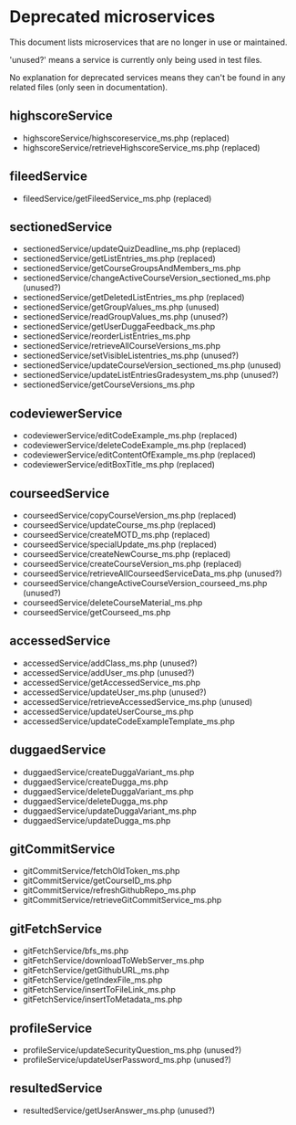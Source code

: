 # Deprecated microservices

This document lists microservices that are no longer in use or maintained.

'unused?' means a service is currently only being used in test files.

No explanation for deprecated services means they can't be found in any related files (only seen in documentation).

## highscoreService
- highscoreService/highscoreservice_ms.php (replaced)
- highscoreService/retrieveHighscoreService_ms.php (replaced)

## fileedService
- fileedService/getFileedService_ms.php (replaced)

## sectionedService
- sectionedService/updateQuizDeadline_ms.php (replaced)
- sectionedService/getListEntries_ms.php (replaced)
- sectionedService/getCourseGroupsAndMembers_ms.php
- sectionedService/changeActiveCourseVersion_sectioned_ms.php (unused?)
- sectionedService/getDeletedListEntries_ms.php (replaced)
- sectionedService/getGroupValues_ms.php (unused)
- sectionedService/readGroupValues_ms.php (unused?)
- sectionedService/getUserDuggaFeedback_ms.php
- sectionedService/reorderListEntries_ms.php
- sectionedService/retrieveAllCourseVersions_ms.php
- sectionedService/setVisibleListentries_ms.php (unused?)
- sectionedService/updateCourseVersion_sectioned_ms.php (unused)
- sectionedService/updateListEntriesGradesystem_ms.php (unused?)
- sectionedService/getCourseVersions_ms.php

## codeviewerService
- codeviewerService/editCodeExample_ms.php (replaced)
- codeviewerService/deleteCodeExample_ms.php (replaced)
- codeviewerService/editContentOfExample_ms.php (replaced)
- codeviewerService/editBoxTitle_ms.php (replaced)

## courseedService
- courseedService/copyCourseVersion_ms.php (replaced)
- courseedService/updateCourse_ms.php (replaced)
- courseedService/createMOTD_ms.php (replaced)
- courseedService/specialUpdate_ms.php (replaced)
- courseedService/createNewCourse_ms.php (replaced)
- courseedService/createCourseVersion_ms.php (replaced)
- courseedService/retrieveAllCourseedServiceData_ms.php (unused?)
- courseedService/changeActiveCourseVersion_courseed_ms.php (unused?)
- courseedService/deleteCourseMaterial_ms.php
- courseedService/getCourseed_ms.php

## accessedService
- accessedService/addClass_ms.php (unused?)
- accessedService/addUser_ms.php (unused?)
- accessedService/getAccessedService_ms.php
- accessedService/updateUser_ms.php (unused?)
- accessedService/retrieveAccessedService_ms.php (unused)
- accessedService/updateUserCourse_ms.php
- accessedService/updateCodeExampleTemplate_ms.php

## duggaedService
- duggaedService/createDuggaVariant_ms.php
- duggaedService/createDugga_ms.php
- duggaedService/deleteDuggaVariant_ms.php
- duggaedService/deleteDugga_ms.php
- duggaedService/updateDuggaVariant_ms.php
- duggaedService/updateDugga_ms.php

## gitCommitService
- gitCommitService/fetchOldToken_ms.php
- gitCommitService/getCourseID_ms.php
- gitCommitService/refreshGithubRepo_ms.php
- gitCommitService/retrieveGitCommitService_ms.php

## gitFetchService
- gitFetchService/bfs_ms.php
- gitFetchService/downloadToWebServer_ms.php
- gitFetchService/getGithubURL_ms.php
- gitFetchService/getIndexFile_ms.php
- gitFetchService/insertToFileLink_ms.php
- gitFetchService/insertToMetadata_ms.php

## profileService
- profileService/updateSecurityQuestion_ms.php (unused?)
- profileService/updateUserPassword_ms.php (unused?)

## resultedService
- resultedService/getUserAnswer_ms.php (unused?)